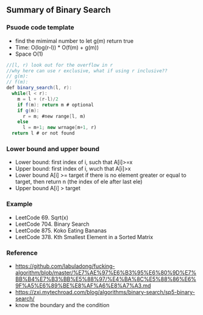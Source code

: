 ## Summary of Binary Search

### Psuode code template
- find the mimimal number to let g(m) return true
- Time: O(log(r-l)) * O(f(m) + g(m))
- Space O(1)
```java
//[l, r) look out for the overflow in r
//why here can use r exclusive, what if using r inclusive??
// g(m): 
// f(m): 
def binary_search(l, r):
  while(l < r):
    m = l + (r-l)/2
    if f(m): return m # optional
    if g(m):
      r = m; #new range[l, m)
    else 
      l = m+1; new wrnage[m+1, r)
  return l # or not found
```

### Lower bound and upper bound
- Lower bound: first index of i, such that A[i]>=x
- Upper bound: first index of i, wuch that A[i]>x
- Lower bound A[i] >= target
  if there is no element greater or equal to target, then return n (the index of ele after last ele)
- Upper bound A[i] > target

### Example
- LeetCode 69. Sqrt(x)
- LeetCode 704. Binary Search
- LeetCode 875. Koko Eating Bananas
- LeetCode 378. Kth Smallest Element in a Sorted Matrix

### Reference
- https://github.com/labuladong/fucking-algorithm/blob/master/%E7%AE%97%E6%B3%95%E6%80%9D%E7%BB%B4%E7%B3%BB%E5%88%97/%E4%BA%8C%E5%88%86%E6%9F%A5%E6%89%BE%E8%AF%A6%E8%A7%A3.md
- https://zxi.mytechroad.com/blog/algorithms/binary-search/sp5-binary-search/
- know the boundary and the condition
